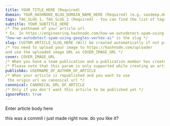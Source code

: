 ```yaml
---
title: YOUR_TITLE_HERE (Required)
domain: YOUR_HASHNODE_BLOG_DOMAIN_NAME_HERE (Required) (e.g. sandeep.dev or sandeep.hashnode.dev) 
tags: TAG_SLUG_1, TAG_SLUG_2 (Required) - You can find the list of tags here
subtitle: YOUR_SUBTITLE_HERE
/* The pathname of your article url 
* Ex. In https://engineering.hashnode.com/how-we-autodetect-spam-using-googles-vertex-ai 
"how-we-autodetect-spam-using-googles-vertex-ai" is the slug */ 
slug: CUSTOM_ARTICLE_SLUG_HERE (Will be created automatically if not provided)
/* You need to upload your image to https://hashnode.com/uploader 
and use the uploaded image URL as COVER_IMAGE_URL */ 
cover: COVER_IMAGE_URL
/* When you have a team publication and a publication member has created an article */ 
/* Please note that this param is only supported while creating an article and not updating */ 
publishAs: USERNAME_OF_AUTHOR_OF_ARTICLE 
/* When your article is republished and you want to use 
 the origin url as canonical url */ 
canonical: CANONICAL_URL_OF_ARTICLE 
/* Only if you don't want this article to be published yet */ 
ignorePost: true
---
```

Enter article body here


this was a commit i just made right now. do you like it?
